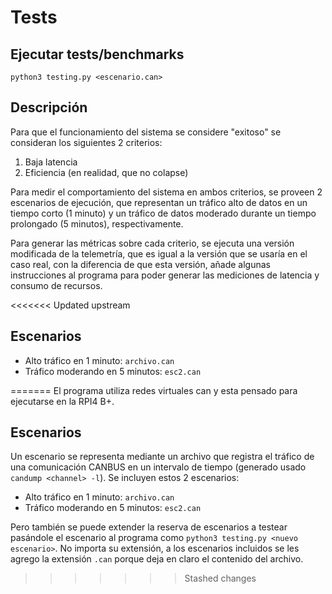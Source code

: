 # Tests

## Ejecutar tests/benchmarks

`python3 testing.py <escenario.can>`

## Descripción 

Para que el funcionamiento del sistema se considere "exitoso" se consideran los siguientes 2 criterios:

1. Baja latencia
2. Eficiencia (en realidad, que no colapse)

Para medir el comportamiento del sistema en ambos criterios, se proveen 2 escenarios de ejecución, que representan un tráfico alto de datos en un tiempo corto (1 minuto) y un tráfico de datos moderado durante un tiempo prolongado (5 minutos), respectivamente.

Para generar las métricas sobre cada criterio, se ejecuta una versión modificada de la telemetría, que es igual a la versión que se usaría en el caso real, con la diferencia de que esta versión, añade algunas instrucciones al programa para poder generar las mediciones de latencia y consumo de recursos.

<<<<<<< Updated upstream
## Escenarios

* Alto tráfico en 1 minuto: `archivo.can`
* Tráfico moderando en 5 minutos: `esc2.can`

=======
El programa utiliza redes virtuales can y esta pensado para ejecutarse en la RPI4 B+.

## Escenarios

Un escenario se representa mediante un archivo que registra el tráfico de una comunicación CANBUS en un intervalo de tiempo (generado usado `candump <channel> -l`). Se incluyen estos 2 escenarios:

* Alto tráfico en 1 minuto: `archivo.can`
* Tráfico moderando en 5 minutos: `esc2.can`

Pero también se puede extender la reserva de escenarios a testear pasándole el escenario al programa como `python3 testing.py <nuevo escenario>`. No importa su extensión, a los escenarios incluidos se les agrego la extensión `.can` porque deja en claro el contenido del archivo.

>>>>>>> Stashed changes

